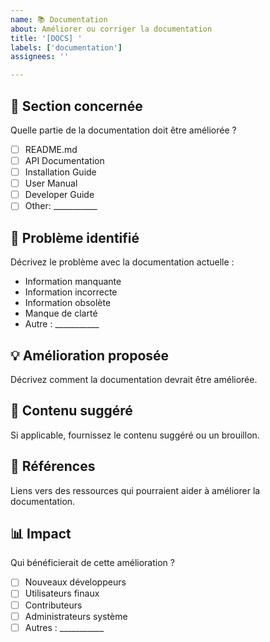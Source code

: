 ```yaml
---
name: 📚 Documentation
about: Améliorer ou corriger la documentation
title: '[DOCS] '
labels: ['documentation']
assignees: ''

---
```


## 📖 Section concernée
Quelle partie de la documentation doit être améliorée ?
- [ ] README.md
- [ ] API Documentation
- [ ] Installation Guide
- [ ] User Manual
- [ ] Developer Guide
- [ ] Other: ___________

## 🎯 Problème identifié
Décrivez le problème avec la documentation actuelle :
- Information manquante
- Information incorrecte
- Information obsolète
- Manque de clarté
- Autre : ___________

## 💡 Amélioration proposée
Décrivez comment la documentation devrait être améliorée.

## 📝 Contenu suggéré
Si applicable, fournissez le contenu suggéré ou un brouillon.

## 🔗 Références
Liens vers des ressources qui pourraient aider à améliorer la documentation.

## 📊 Impact
Qui bénéficierait de cette amélioration ?
- [ ] Nouveaux développeurs
- [ ] Utilisateurs finaux
- [ ] Contributeurs
- [ ] Administrateurs système
- [ ] Autres : ___________